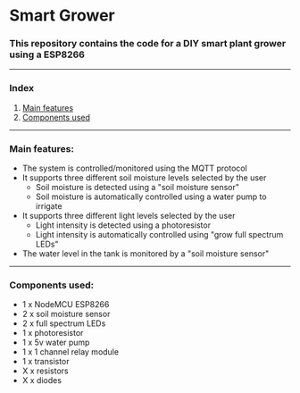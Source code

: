 # Smart Grower
### This repository contains the code for a DIY smart plant grower using a ESP8266
---
### Index
1. [Main features](https://github.com/BHAEK/smart_grower/edit/main/README.md#main-features)
2. [Components used](https://github.com/BHAEK/smart_grower/edit/main/README.md#components-used)
---
### Main features:
* The system is controlled/monitored using the MQTT protocol
* It supports three different soil moisture levels selected by the user
  * Soil moisture is detected using a "soil moisture sensor" 
  * Soil moisture is automatically controlled using a water pump to irrigate
* It supports three different light levels selected by the user
  * Light intensity is detected using a photoresistor 
  * Light intensity is automatically controlled using "grow full spectrum LEDs"
* The water level in the tank is monitored by a "soil moisture sensor" 
---
### Components used:
* 1 x NodeMCU ESP8266
* 2 x soil moisture sensor
* 2 x full spectrum LEDs
* 1 x photoresistor
* 1 x 5v water pump
* 1 x 1 channel relay module
* 1 x transistor
* X x resistors
* X x diodes
